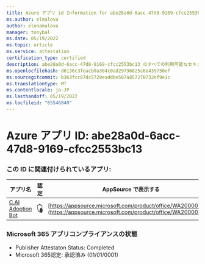 ```yaml
---
title: Azure アプリ id Information for abe28a0d-6acc-47d8-9169-cfcc2553bc13
ms.author: elmalova
author: elenamalova
manager: tonybal
ms.date: 05/19/2022
ms.topic: article
ms.service: attestation
certification_type: certified
description: abe28a0d-6acc-47d8-9169-cfcc2553bc13 のすべての利用可能なセキュリティとコンプライアンス情報。
ms.openlocfilehash: d6136c3feacb0a304c0ad29796825c6e439750ef
ms.sourcegitcommit: b363fcc87dc5720eaddbe567a857270732ef9e1c
ms.translationtype: MT
ms.contentlocale: ja-JP
ms.lasthandoff: 05/19/2022
ms.locfileid: "65546840"
---
```

# <a name="azure-app-id-abe28a0d-6acc-47d8-9169-cfcc2553bc13"></a>Azure アプリ ID: abe28a0d-6acc-47d8-9169-cfcc2553bc13


### <a name="apps-associated-with-this-id"></a>この ID に関連付けられているアプリ:
| **アプリ名** | **認定** | **AppSource で表示する** |
|--------------|---------------|-----------------------|
| [C.AI Adoption Bot](../forward/WA200002633.md) | <img alt="Certified application badge" src="../media/certified-badge.png" height="25" width="25" /> | [https://appsource.microsoft.com/product/office/WA200002633](https://appsource.microsoft.com/product/office/WA200002633) |

### <a name="microsoft-365-app-compliance-status"></a>Microsoft 365 アプリコンプライアンスの状態
- Publisher Attestaton Status: Completed
- Microsoft 365認定: 承認済み (01/01/0001)
